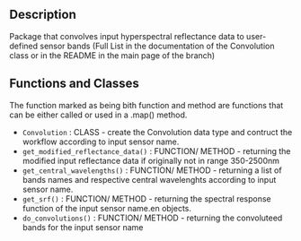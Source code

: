 ## Description
Package that convolves input hyperspectral reflectance data to user-defined sensor bands (Full List in the documentation of the Convolution class or in the README in the main page of the branch)

## Functions and Classes
The function marked as being bith function and method are functions that can be either called or used in a .map() method.
- `Convolution` : CLASS - create the Convolution data type and contruct the workflow according to input sensor name.
- `get_modified_reflectance_data()` : FUNCTION/ METHOD - returning the modified input reflectance data if originally not in range 350-2500nm
- `get_central_wavelengths()` : FUNCTION/ METHOD - returning a list of bands names and respective central wavelenghts according to input sensor name.
- `get_srf()` : FUNCTION/ METHOD - returning the spectral response function of the input sensor name.en objects. 
- `do_convolutions()` : FUNCTION/ METHOD - returning the convoluteed bands for the input sensor name
